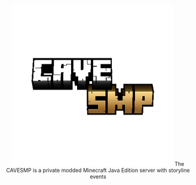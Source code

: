 <p align="center">
  <picture>
    <img 
      src="https://github.com/CAVESMP/.github/blob/main/profile/cavesmp-logo.png"
    >
  </picture>
  The CAVESMP is a private modded Minecraft Java Edition server with storyline events
</p>
